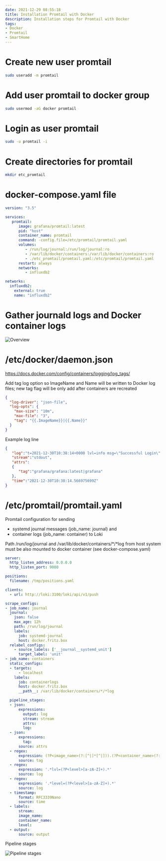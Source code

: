 ```yaml
---
date: 2021-12-29 08:55:18
title: Installation Promtail with Docker
description: Installation steps for Promtail with Docker
tags: 
- Docker
- Promtail
- SmartHome
---
```


# Create new user promtail

~~~bash
sudo useradd -m promtail
~~~

# Add user promtail to docker group

~~~bash
sudo usermod -aG docker promtail
~~~

# Login as user promtail

~~~bash
sudo -u promtail -i
~~~

# Create directories for promtail

~~~bash
mkdir etc_promtail
~~~

# docker-compose.yaml file

~~~yaml
version: "3.5"

services:
   promtail:
      image: grafana/promtail:latest
      pid: "host"
      container_name: promtail
      command: -config.file=/etc/promtail/promtail.yaml
      volumes:
         - /run/log/journal:/run/log/journal:ro
         - /var/lib/docker/containers:/var/lib/docker/containers:ro
         - ./etc_promtail/promtail.yaml:/etc/promtail/promtail.yaml
      restart: always
      networks:
         - influxdb2

networks:
  influxdb2:
    external: true
    name: "influxdb2"
~~~

# Gather journald logs and Docker container logs

![Overview](SmartHome/Docker/Install-Promtail-with-Docker/Install-Promtail-with-Docker/overview.svg)

# /etc/docker/daemon.json

<https://docs.docker.com/config/containers/logging/log_tags/>

Add tag log option so ImageName and Name will be written to Docker log files;
new tag flag will be only add after containers are recreated

~~~json
{
  "log-driver": "json-file",
  "log-opts": {
    "max-size": "10m",
    "max-file": "3",
    "tag": "{{.ImageName}}|{{.Name}}"
  }
}
~~~

Example log line

~~~json
{
   "log":"t=2021-12-30T10:38:14+0000 lvl=info msg=\"Successful Login\" logger=http.server User=admin@localhost\n",
   "stream":"stdout",
   "attrs":
   {
      "tag":"grafana/grafana:latest|grafana"
   },
   "time":"2021-12-30T10:38:14.566975699Z"
}
~~~

# /etc/promtail/promtail.yaml

Promtail configuration for sending

- systemd journal messages (job_name: journal) and
- container logs (job_name: container) to Loki

Path /run/log/journal and /var/lib/docker/containers/*/*log from host system
must be also mounted to docker container (see docker-compose.yaml)

~~~yaml
server:
  http_listen_address: 0.0.0.0
  http_listen_port: 9080

positions:
  filename: /tmp/positions.yaml

clients:
  - url: http://loki:3100/loki/api/v1/push

scrape_configs:
- job_name: journal
  journal:
    json: false
    max_age: 12h
    path: /run/log/journal
    labels:
      job: systemd-journal
      host: docker.fritz.box
  relabel_configs:
    - source_labels: ['__journal__systemd_unit']
      target_label: 'unit'
- job_name: containers
  static_configs:
  - targets:
      - localhost
    labels:
      job: containerlogs
      host: docker.fritz.box
      __path__: /var/lib/docker/containers/*/*log

  pipeline_stages:
  - json:
      expressions:
        output: log
        stream: stream
        attrs:
        log:
  - json:
      expressions:
        tag:
      source: attrs
  - regex:
      expression: (?P<image_name>(?:[^|]*[^|])).(?P<container_name>(?:[^|]*[^|]))
      source: tag
  - regex:
      expression: '.*lvl=(?P<level>[a-zA-Z]+).*'
      source: log
  - regex:
      expression: '.*level=(?P<level>[a-zA-Z]+).*'
      source: log
  - timestamp:
      format: RFC3339Nano
      source: time
  - labels:
      stream:
      image_name:
      container_name:
      level:
  - output:
      source: output
~~~

Pipeline stages

![Pipeline stages](container_pipeline_stages.svg "Pipeline stages")
